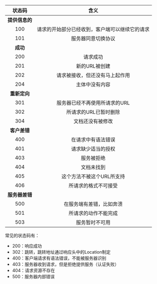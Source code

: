 | **状态码** | **含义** |
| :---: | :---: |
| **提供信息的** |  |
| 100 | 请求的开始部分已经收到，客户端可以继续它的请求 |
| 101 | 服务器同意切换协议 |
| **成功** |  |
| 200 | 请求成功 |
| 201 | 新的URL被创建 |
| 202 | 请求被接收，但还没有马上起作用 |
| 204 | 主体中没有内容 |
| **重新定向** |  |
| 301 | 服务器已经不再使用所请求的URL |
| 302 | 所请求的URL已暂时删除 |
| 304 | 文档还没有被修改 |
| **客户差错** |  |
| 400 | 在请求中有语法错误 |
| 401 | 请求缺少适当的授权 |
| 403 | 服务被拒绝 |
| 404 | 文档未找到 |
| 405 | 这个方法不被这个URL所支持 |
| 406 | 所请求的格式不可接受 |
| **服务器差错** |  |
| 500 | 在服务端有差错，比如奔溃 |
| 501 | 所请求的动作不能完成 |
| 503 | 服务暂时不可用 |

常见的状态码有：

* 200：响应成功
* 302：跳转，跳转地址通过响应头中的Location制定
* 400：客户端请求有语法错误，不能被服务器识别
* 403：服务器收到请求，但是拒绝提供服务（认证失败）
* 404：请求资源不存在
* 500：服务器内部错误



